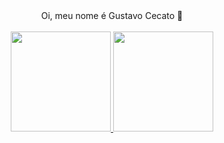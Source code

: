 <div align="center">
  Oi, meu nome é Gustavo Cecato 👋
  <br/>
</div>
<div align="center">
  <br/>
  <a href="https://github.com/Cecato">
  <img height="160em" src="https://github-readme-stats.vercel.app/api?username=Cecato&show_icons=true&theme=dark&include_all_commits=true&count_private=true"/>
  <img height="160em" src="https://github-readme-stats.vercel.app/api/top-langs/?username=Cecato&layout=compact&langs_count=7&theme=dark"/>
</div>


